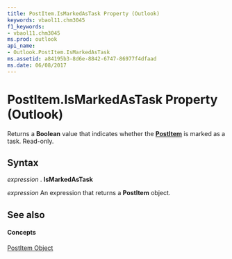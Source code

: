 ```yaml
---
title: PostItem.IsMarkedAsTask Property (Outlook)
keywords: vbaol11.chm3045
f1_keywords:
- vbaol11.chm3045
ms.prod: outlook
api_name:
- Outlook.PostItem.IsMarkedAsTask
ms.assetid: a84195b3-8d6e-8842-6747-86977f4dfaad
ms.date: 06/08/2017
---
```



# PostItem.IsMarkedAsTask Property (Outlook)

Returns a  **Boolean** value that indicates whether the **[PostItem](Outlook.PostItem.md)** is marked as a task. Read-only.


## Syntax

 _expression_ . **IsMarkedAsTask**

 _expression_ An expression that returns a **PostItem** object.


## See also


#### Concepts


[PostItem Object](Outlook.PostItem.md)

